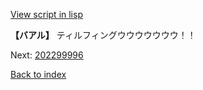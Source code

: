 [View script in lisp](../scripts/202299995.txt)

**【バアル】**
ティルフィングウウウウウウウ！！

Next: [202299996](202299996.md)

[Back to index](index.md)
